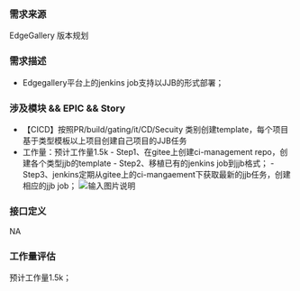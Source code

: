 ### 需求来源

EdgeGallery 版本规划

### 需求描述
- Edgegallery平台上的jenkins job支持以JJB的形式部署；
### 涉及模块 && EPIC && Story
- 【CICD】按照PR/build/gating/it/CD/Secuity 类别创建template，每个项目基于类型模板以上项目创建自己项目的JJB任务
 - 工作量：预计工作量1.5k
       - Step1、在gitee上创建ci-management repo，创建各个类型jjb的template
       - Step2、移植已有的jenkins job到jjb格式；
       - Step3、jenkins定期从gitee上的ci-mangaement下获取最新的jjb任务，创建相应的jjb job；
![输入图片说明](https://images.gitee.com/uploads/images/2020/0811/181755_435f98ec_7624512.png "jjb .png")

###  接口定义
NA
### 工作量评估
预计工作量1.5k；